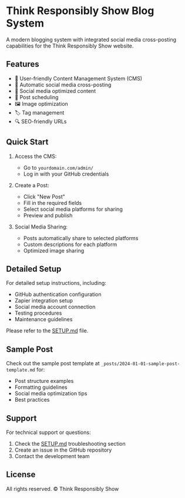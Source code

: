 # Think Responsibly Show Blog System

A modern blogging system with integrated social media cross-posting capabilities for the Think Responsibly Show website.

## Features

- 📝 User-friendly Content Management System (CMS)
- 🔄 Automatic social media cross-posting
- 📱 Social media optimized content
- 📅 Post scheduling
- 🖼️ Image optimization
- 🏷️ Tag management
- 🔍 SEO-friendly URLs

## Quick Start

1. Access the CMS:
   - Go to `yourdomain.com/admin/`
   - Log in with your GitHub credentials

2. Create a Post:
   - Click "New Post"
   - Fill in the required fields
   - Select social media platforms for sharing
   - Preview and publish

3. Social Media Sharing:
   - Posts automatically share to selected platforms
   - Custom descriptions for each platform
   - Optimized image sharing

## Detailed Setup

For detailed setup instructions, including:
- GitHub authentication configuration
- Zapier integration setup
- Social media account connection
- Testing procedures
- Maintenance guidelines

Please refer to the [SETUP.md](SETUP.md) file.

## Sample Post

Check out the sample post template at `_posts/2024-01-01-sample-post-template.md` for:
- Post structure examples
- Formatting guidelines
- Social media optimization tips
- Best practices

## Support

For technical support or questions:
1. Check the [SETUP.md](SETUP.md) troubleshooting section
2. Create an issue in the GitHub repository
3. Contact the development team

## License

All rights reserved. © Think Responsibly Show
